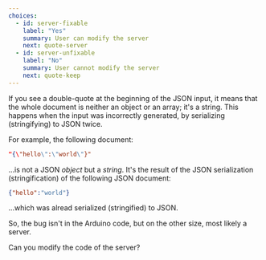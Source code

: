 ```yaml
---
choices:
  - id: server-fixable
    label: "Yes"
    summary: User can modify the server
    next: quote-server
  - id: server-unfixable
    label: "No"
    summary: User cannot modify the server
    next: quote-keep
---
```


If you see a double-quote at the beginning of the JSON input, it means that the whole document is neither an object or an array; it's a string. This happens when the input was incorrectly generated, by serializing (stringifying) to JSON twice.

For example, the following document:

```json
"{\"hello\":\"world\"}"
```

...is not a JSON *object* but a *string*.
It's the result of the JSON serialization (stringification) of the following JSON document:

```json
{"hello":"world"}
```

...which was alread serialized (stringified) to JSON.

So, the bug isn't in the Arduino code, but on the other size, most likely a server.

Can you modify the code of the server?